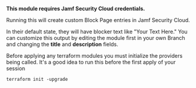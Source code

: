 **This module requires Jamf Security Cloud credentials.**

Running this will create custom Block Page entries in Jamf Security Cloud.

In their default state, they will have blocker text like "Your Text Here." You can customize this output by editing the module first in your own Branch and changing the **title** and **description** fields.

Before applying any terraform modules you must initialize the providers being called. It's a good idea to run this before the first apply of your session

```
terraform init -upgrade
```